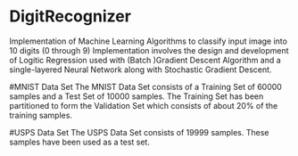 # DigitRecognizer
Implementation of Machine Learning Algorithms to classify input image into 10 digits (0 through 9)
Implementation involves the design and development of Logitic Regression used with (Batch )Gradient Descent Algorithm and a single-layered Neural Network along with Stochastic Gradient Descent.

#MNIST Data Set
The MNIST Data Set consists of a Training Set of 60000 samples and a Test Set of 10000 samples.
The Training Set has been partitioned to form the Validation Set which consists of about 20% of the training samples.


#USPS Data Set
The USPS Data Set consists of 19999 samples. These samples have been used as a test set.
